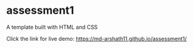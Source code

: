 # assessment1
A template built with HTML and CSS

Click the link for live demo: https://md-arshath11.github.io/assessment1/
